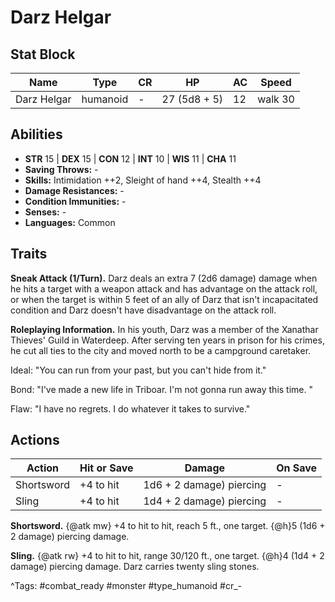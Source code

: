 # Darz Helgar

## Stat Block

| Name | Type | CR | HP | AC | Speed |
|------|------|----|----|----|-------|
| Darz Helgar | humanoid | - | 27 (5d8 + 5) | 12 | walk 30 |

## Abilities

- **STR** 15 | **DEX** 15 | **CON** 12 | **INT** 10 | **WIS** 11 | **CHA** 11
- **Saving Throws:** -  
- **Skills:** Intimidation ++2, Sleight of hand ++4, Stealth ++4  
- **Damage Resistances:** -  
- **Condition Immunities:** -  
- **Senses:** -  
- **Languages:** Common

## Traits

**Sneak Attack (1/Turn).** Darz deals an extra 7 (2d6 damage) damage when he hits a target with a weapon attack and has advantage on the attack roll, or when the target is within 5 feet of an ally of Darz that isn't incapacitated condition and Darz doesn't have disadvantage on the attack roll.

**Roleplaying Information.** In his youth, Darz was a member of the Xanathar Thieves' Guild in Waterdeep. After serving ten years in prison for his crimes, he cut all ties to the city and moved north to be a campground caretaker.

Ideal: "You can run from your past, but you can't hide from it."

Bond: "I've made a new life in Triboar. I'm not gonna run away this time. "

Flaw: "I have no regrets. I do whatever it takes to survive."


## Actions

| Action | Hit or Save | Damage | On Save |
|--------|--------------|--------|----------|
| Shortsword | +4 to hit | 1d6 + 2 damage) piercing | - |
| Sling | +4 to hit | 1d4 + 2 damage) piercing | - |

**Shortsword.** {@atk mw} +4 to hit to hit, reach 5 ft., one target. {@h}5 (1d6 + 2 damage) piercing damage.

**Sling.** {@atk rw} +4 to hit to hit, range 30/120 ft., one target. {@h}4 (1d4 + 2 damage) piercing damage. Darz carries twenty sling stones.


^Tags: #combat_ready #monster #type_humanoid #cr_-